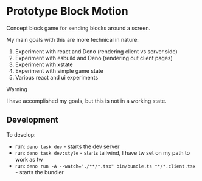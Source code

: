# Prototype Block Motion

Concept block game for sending blocks around a screen.

My main goals with this are more technical in nature:
1. Experiment with react and Deno (rendering client vs server side)
1. Experiment with esbuild and Deno (rendering out client pages)
1. Experiment with xstate
1. Experiment with simple game state
1. Various react and ui experiments

> [!WARNING]
> I have accomplished my goals, but this is not in a working state.

## Development

To develop:

- run: `deno task dev` - starts the dev server
- run: `deno task dev:style` - starts tailwind, I have tw set on my path to work as tw
- run: `deno run -A --watch="./**/*.tsx" bin/bundle.ts **/*.client.tsx` - starts the bundler
